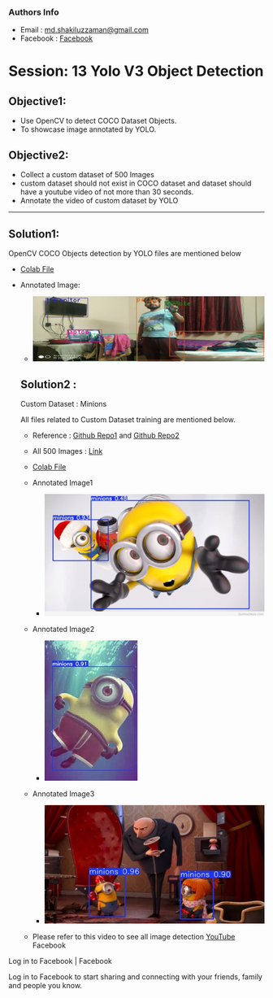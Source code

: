 ### Authors Info

- Email : md.shakiluzzaman@gmail.com
- Facebook : [Facebook](https://facebook.com/shakil.uzzaman.5)

# Session: 13 Yolo V3 Object Detection


## Objective1:

- Use OpenCV to detect COCO Dataset Objects.
- To showcase image annotated by YOLO.

## Objective2:

- Collect a custom dataset of 500 Images
- custom dataset should not exist in COCO dataset and dataset should have a youtube video of not more than 30 seconds.
- Annotate the video of custom dataset by YOLO


-----


## Solution1:

OpenCV COCO Objects detection by YOLO files are mentioned below
- [Colab File](https://github.com/Shakil-1501/TSAI/blob/master/S13/yolo_detection_usingOpenCV.ipynb)
- Annotated Image:
  - ![Image](https://github.com/Shakil-1501/TSAI/blob/master/S13/yolodetected.jpg)
  
  
  
  ## Solution2 :
  
  Custom Dataset : Minions
  
  All files related to Custom Dataset training are mentioned below.
  - Reference : [Github Repo1](https://github.com/theschoolofai/YoloV3) and [Github Repo2](https://github.com/miki998/YoloV3_Annotation_Tool)
  - All 500 Images : [Link](https://github.com/Shakil-1501/YoloV3/tree/master/data/customdata/images)
  - [Colab File](https://github.com/Shakil-1501/TSAI/blob/master/S13/YoloV3Demo.ipynb)
  
  - Annotated Image1
     * ![Image](https://github.com/Shakil-1501/TSAI/blob/master/S13/AnnotateImage01.jpg)
  
  - Annotated Image2
     * ![Image](https://github.com/Shakil-1501/TSAI/blob/master/S13/AnnotateImage02.jpg)
   
  - Annotated Image3
    * ![Image](https://github.com/Shakil-1501/TSAI/blob/master/S13/AnnotateImage03.jpg)
   
  
  
  - Please refer to this video to see all image detection [YouTube](https://www.youtube.com/watch?v=CLZLfb_IASs)
Facebook

Log in to Facebook | Facebook

Log in to Facebook to start sharing and connecting with your friends, family and people you know.
